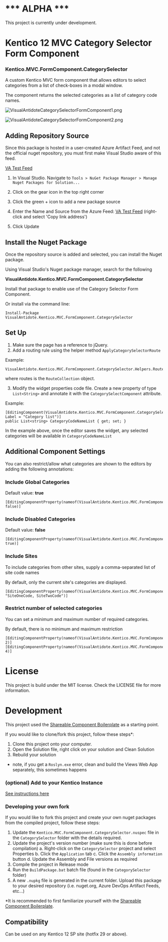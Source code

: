 

# *** ALPHA ***
This project is currently under development.

  
# Kentico 12 MVC Category Selector Form Component


  

### Kentico.MVC.FormComponent.CategorySelector

  

A custom Kentico MVC form component that allows editors to select categories from a list of check-boxes in a modal window.

  

The component returns the selected categories as a list of category code names.

![VisualAntidoteCategorySelectorFormComponent1.png](https://github.com/visual-antidote/Kentico.MVC.FormComponent.CategorySelector/blob/master/SampleImages/VisualAntidoteCategorySelectorFormComponent1.png?raw=true)

![VisualAntidoteCategorySelectorFormComponent2.png](https://github.com/visual-antidote/Kentico.MVC.FormComponent.CategorySelector/blob/master/SampleImages/VisualAntidoteCategorySelectorFormComponent2.png?raw=true)
  

## Adding Repository Source

  

Since this package is hosted in a user-created Azure Artifact Feed, and not the official nuget repository, you must first make Visual Studio aware of this feed.

  

[VA Test Feed](https://pkgs.dev.azure.com/vasandbox/0675b2f1-7fa9-4bd4-9472-5e8ff3b5f45e/_packaging/VATestFeed/nuget/v3/index.json)

  

1. In Visual Studio. Navigate to `Tools > NuGet Package Manager > Manage Nuget Packages for Solution...`
2. Click on the gear icon in the top right corner

3. Click the green + icon to add a new package source

4. Enter the Name and Source from the Azure Feed: [VA Test Feed](https://pkgs.dev.azure.com/vasandbox/0675b2f1-7fa9-4bd4-9472-5e8ff3b5f45e/_packaging/VATestFeed/nuget/v3/index.json) (right-click and select 'Copy link address')

6. Click Update

## Install the Nuget Package

  

Once the repository source is added and selected, you can install the Nuget package.

Using Visual Studio's Nuget package manager, search for the following

**VisualAntidote.Kentico.MVC.FormComponent.CategorySelector**

Install that package to enable use of the Category Selector Form Component.

Or install via the command line:

    Install-Package VisualAntidote.Kentico.MVC.FormComponent.CategorySelector

  

## Set Up

  

1. Make sure the page has a reference to jQuery.
2. Add a routing rule using the helper method `ApplyCategorySelectorRoute`

Example:

    VisualAntidote.Kentico.MVC.FormComponent.CategorySelector.Helpers.RouteHelper.ApplyCategorySelectorRoute(routes);

where routes is the `RouteCollection` object.

3. Modify the widget properties code file. Create a new property of type `List<String>` and annotate it with the `CategorySelectComponent` attribute.

Example:

    [EditingComponent(VisualAntidote.Kentico.MVC.FormComponent.CategorySelector.Models.FormComponents.CategorySelectComponent.IDENTIFIER, Label = "Category list")]
    public List<string> CategoryCodeNameList { get; set; }

In the example above, once the editor saves the widget, any selected categories will be available in `CategoryCodeNameList` 

## Additional Component Settings

You can also restrict/allow what categories are shown to the editors by adding the following annotations:

  

### Include Global Categories

Default value: **true**

  

    [EditingComponentProperty(nameof(VisualAntidote.Kentico.MVC.FormComponent.CategorySelector.Models.FormComponents.CategorySelectProperties.IncludeGlobalCategories), false)]

  

### Include Disabled Categories

Default value: **false**

  

    [EditingComponentProperty(nameof(VisualAntidote.Kentico.MVC.FormComponent.CategorySelector.Models.FormComponents.CategorySelectProperties.IncludeDisabledCategories), true)]

  

### Include Sites

To include categories from other sites, supply a comma-separated list of site code names

  

By default, only the current site's categories are displayed.

  

    [EditingComponentProperty(nameof(VisualAntidote.Kentico.MVC.FormComponent.CategorySelector.Models.FormComponents.CategorySelectProperties.IncludeSites), "SiteOneCode, SiteTwoCode")]


### Restrict number of selected categories

You can set a minimum and maximum number of required categories. 

  

By default, there is no minimum and maximum restriction

  

    [EditingComponentProperty(nameof(VisualAntidote.Kentico.MVC.FormComponent.CategorySelector.Models.FormComponents.CategorySelectProperties.MinimumSelectedCategoryNumber), 2)]
    [EditingComponentProperty(nameof(VisualAntidote.Kentico.MVC.FormComponent.CategorySelector.Models.FormComponents.CategorySelectProperties.MaximumSelectedCategoryNumber), 4)]

# License

This project is build under the MIT license. Check the LICENSE file for more information.

# Development
This project used the [Shareable Component Boilerplate](https://github.com/KenticoDevTrev/ShareableComponentBoilerplate) as a starting point.

If you would like to clone/fork this project, follow these steps*:

1. Clone this project onto your computer.
2.  Open the Solution file, right click on your solution and Clean Solution
3.  Rebuild your solution

-   note, if you get a `Roslyn.exe` error, clean and build the Views Web App separately, this sometimes happens

### (optional) Add to your Kentico Instance
[See instructions here](https://github.com/KenticoDevTrev/ShareableComponentBoilerplate#optional-add-to-your-kentico-instance)

### Developing your own fork
If you would like to fork this project and create your own nuget packages from the compiled project, follow these steps:
1. Update the `Kentico.MVC.FormComponent.CategorySelector.nuspec` file in the `CategorySelector` folder with the details required.
2. Update the project's version number (make sure this is done before compilation)
	a. Right-click on the `CategorySelector` project and select Properties 
	b. Click the `Application` tab
	c. Click the `Assembly information` button
	d. Update the Assembly and File versions as required
3. Compile the project in Release mode
4. Run the `BuildPackage.bat` batch file (found in the `CategorySelector` folder)
5. A new `.nupkg` file is generated in the current folder. Upload this package to your desired repository (i.e. nuget.org, Azure DevOps Artifact Feeds, etc...)

*It is recommended to first familiarize yourself with the [Shareable Component Boilerplate](https://github.com/KenticoDevTrev/ShareableComponentBoilerplate).

## Compatibility

Can be used on any Kentico 12 SP site (hotfix 29 or above).